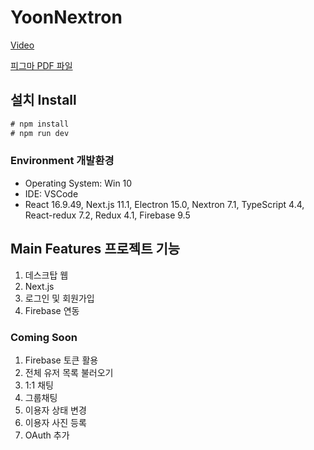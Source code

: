# YoonNextron

[Video](https://user-images.githubusercontent.com/85688551/143830691-8d7d1ac8-b3bb-4567-a95f-60620241f7fe.mp4)

[피그마 PDF 파일](https://github.com/yoondev83/YoonSeoulCrimeFront/files/7616540/Figma_Assignment.pdf)

## 설치 Install

```javascript
# npm install
# npm run dev
```

### Environment 개발환경
+ Operating System: Win 10
+ IDE: VSCode
+ React 16.9.49, Next.js 11.1, Electron 15.0, Nextron 7.1, TypeScript 4.4, React-redux 7.2, Redux 4.1, Firebase 9.5


## Main Features 프로젝트 기능
1. 데스크탑 웹
2. Next.js
3. 로그인 및 회원가입
4. Firebase 연동

### Coming Soon
1. Firebase 토큰 활용
2. 전체 유저 목록 불러오기
3. 1:1 채팅
4. 그룹채팅
5. 이용자 상태 변경
6. 이용자 사진 등록
7. OAuth 추가
        
